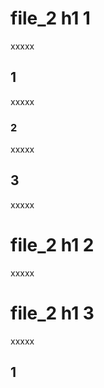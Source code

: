 # file_2 h1 1
xxxxx
## 1
xxxxx
### 2
xxxxx
## 3
xxxxx

# file_2 h1 2
xxxxx

# file_2 h1 3
xxxxx
## 1